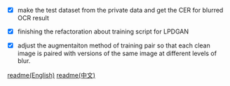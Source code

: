- [x] make the test dataset from the private data and get the CER for blurred OCR  result 
- [x] finishing the refactoration about training script for LPDGAN
- [x] adjust the augmentaiton method of training pair so that each clean image is paired with versions of the same image at different levels of blur.


[readme(English)](../readme.md)
[readme(中文)](./readme_cht.md)

